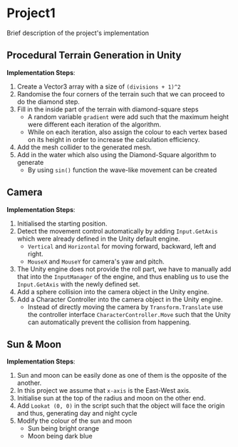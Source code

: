 # Project1

Brief description of the project's implementation

## Procedural Terrain Generation in Unity

**Implementation Steps**:

1. Create a Vector3 array with a size of `(divisions + 1)^2`
2. Randomise the four corners of the terrain such that we can proceed to do the diamond step.
3. Fill in the inside part of the terrain with diamond-square steps
   - A random variable `gradient` were add such that the maximum height were different each iteration of the algorithm.
   - While on each iteration, also assign the colour to each vertex based on its height in order to increase the calculation efficiency.
4. Add the mesh collider to the generated mesh.
5. Add in the water which also using the Diamond-Square algorithm to generate
   - By using `sin()` function the wave-like movement can be created

## Camera

**Implementation Steps**:

1. Initialised the starting position.
2. Detect the movement control automatically by adding `Input.GetAxis` which were already defined in the Unity default engine.
   - `Vertical` and `Horizontal` for moving forward, backward, left and right.
   - `MouseX` and `MouseY` for camera's yaw and pitch.
3. The Unity engine does not provide the roll part, we have to manually add that into the `InputManager` of the engine, and thus enabling us to use the `Input.GetAxis` with the newly defined set.
4. Add a sphere collision into the camera object in the Unity engine.
5. Add a Character Controller into the camera object in the Unity engine.
   - Instead of directly moving the camera by `Transform.Translate` use the controller interface `CharacterController.Move` such that the Unity can automatically prevent the collision from happening.

## Sun & Moon

**Implementation Steps**:

1. Sun and moon can be easily done as one of them is the opposite of the another.
2. In this project we assume that `x-axis` is the East-West axis.
3. Initialise sun at the top of the radius and moon on the other end.
4. Add `Lookat (0, 0)` in the script such that the object will face the origin and thus, generating day and night cycle
5. Modify the colour of the sun and moon
   - Sun being bright orange
   - Moon being dark blue